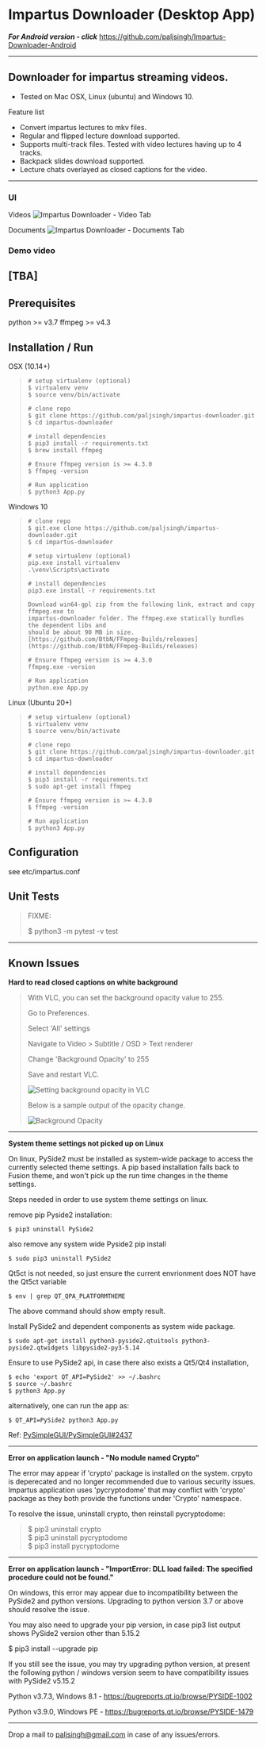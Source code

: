   


Impartus Downloader (Desktop App)
===

***For Android version - click***
https://github.com/paljsingh/Impartus-Downloader-Android

---


Downloader for impartus streaming videos.
---

- Tested on Mac OSX, Linux (ubuntu) and Windows 10.

Feature list

- Convert impartus lectures to mkv files.
- Regular and flipped lecture download supported.
- Supports multi-track files. Tested with video lectures having up to 4 tracks.
- Backpack slides download supported.
- Lecture chats overlayed as closed captions for the video.


---

### UI
Videos
![Impartus Downloader - Video Tab](https://drive.google.com/uc?export=view&id=1IBn-AIdEvccFIe5LRq68ujqkucQ0FzA6)

Documents
![Impartus Downloader - Documents Tab](https://drive.google.com/uc?export=view&id=1zQhqikeEv1D7-khQNPBgjoUN_kTdy9Ky)


### Demo video
[TBA]
---

## Prerequisites

python >= v3.7
ffmpeg >= v4.3

## Installation / Run

OSX (10.14+)
>   ```
> # setup virtualenv (optional)
> $ virtualenv venv
> $ source venv/bin/activate 
>
> # clone repo
> $ git clone https://github.com/paljsingh/impartus-downloader.git
> $ cd impartus-downloader
>
> # install dependencies
> $ pip3 install -r requirements.txt
> $ brew install ffmpeg
> 
> # Ensure ffmpeg version is >= 4.3.0
> $ ffmpeg -version 
>
> # Run application
> $ python3 App.py
> ```

Windows 10
>``` 
> # clone repo
> $ git.exe clone https://github.com/paljsingh/impartus-downloader.git
> $ cd impartus-downloader
> 
> # setup virtualenv (optional)
> pip.exe install virtualenv
> .\venv\Scripts\activate
> 
> # install dependencies
> pip3.exe install -r requirements.txt
>
> Download win64-gpl zip from the following link, extract and copy ffmpeg.exe to
> impartus-downloader folder. The ffmpeg.exe statically bundles the dependent libs and
> should be about 90 MB in size.
> [https://github.com/BtbN/FFmpeg-Builds/releases](https://github.com/BtbN/FFmpeg-Builds/releases)
> 
> # Ensure ffmpeg version is >= 4.3.0
> ffmpeg.exe -version 
>
> # Run application
> python.exe App.py
> ```

Linux (Ubuntu 20+)
>```
> # setup virtualenv (optional)
> $ virtualenv venv
> $ source venv/bin/activate 
>
> # clone repo
> $ git clone https://github.com/paljsingh/impartus-downloader.git
> $ cd impartus-downloader
>
> # install dependencies
> $ pip3 install -r requirements.txt
> $ sudo apt-get install ffmpeg
>
> # Ensure ffmpeg version is >= 4.3.0
> $ ffmpeg -version 
>
> # Run application
> $ python3 App.py
> ```


## Configuration

see etc/impartus.conf


## Unit Tests

> FIXME:
> 
> $ python3 -m pytest -v test
>

---

## Known Issues

**Hard to read closed captions on white background**
> 
> With VLC, you can set the background opacity value to 255.
> 
>  Go to Preferences.
> 
>  Select 'All' settings
> 
>  Navigate to Video > Subtitle / OSD > Text renderer   
> 
>  Change 'Background Opacity' to 255
> 
>  Save and restart VLC.
> 
> ![Setting background opacity in VLC](ui/images/vlc-bg-opacity.png "Setting background opacity in VLC")
>
> Below is a sample output of the opacity change.
>
> ![Background Opacity](ui/images/bg-opacity.png "Background Opacity")
> 
---

**System theme settings not picked up on Linux**

On linux, PySide2 must be installed as system-wide package to access the currently selected theme settings.
A pip based installation falls back to Fusion theme, and won't pick up the run time changes in the theme settings.

Steps needed in order to use system theme settings on linux.

remove pip Pyside2 installation:
```
$ pip3 uninstall PySide2
```

also remove any system wide Pyside2 pip install
```
$ sudo pip3 uninstall PySide2
```

Qt5ct is not needed, so just ensure the current envrionment does NOT have the Qt5ct variable
```
$ env | grep QT_QPA_PLATFORMTHEME
```
The above command should show empty result.

Install PySide2 and dependent components as system wide package.

```
$ sudo apt-get install python3-pyside2.qtuitools python3-pyside2.qtwidgets libpyside2-py3-5.14
```

Ensure to use PySide2 api, in case there also exists a Qt5/Qt4 installation,
```
$ echo 'export QT_API=PySide2' >> ~/.bashrc 
$ source ~/.bashrc
$ python3 App.py
```
alternatively, one can run the app as:
```
$ QT_API=PySide2 python3 App.py
```

Ref: [PySimpleGUI/PySimpleGUI#2437](https://github.com/PySimpleGUI/PySimpleGUI/issues/2437)


---

**Error on application launch - "No module named Crypto"**

The error may appear if 'crypto' package is installed on the system.
crpyto is deperecated and no longer recommended due to various security issues.  
Impartus application uses 'pycryptodome' that may conflict with 'crypto' package as they both provide the functions under 'Crypto' namespace.

To resolve the issue, uninstall crypto, then reinstall pycryptodome:
>
> $ pip3 uninstall crypto  
> $ pip3 uninstall pycryptodome  
> $ pip3 install pycryptodome  

---

**Error on application launch - "ImportError: DLL load failed: The specified procedure could not be found."**

On windows, this error may appear due to incompatibility between the PySide2 and python versions.
Upgrading to python version 3.7 or above should resolve the issue.

You may also need to upgrade your pip version, in case
pip3 list
output shows PySide2 version other than 5.15.2

$ pip3 install --upgrade pip

If you still see the issue, you may try upgrading python version, at present the following
python / windows version seem to have compatibility issues with PySide2 v5.15.2

Python v3.7.3, Windows 8.1    -   https://bugreports.qt.io/browse/PYSIDE-1002

Python v3.9.0, Windows PE     -   https://bugreports.qt.io/browse/PYSIDE-1479

---

Drop a mail to paljsingh@gmail.com in case of any issues/errors.
